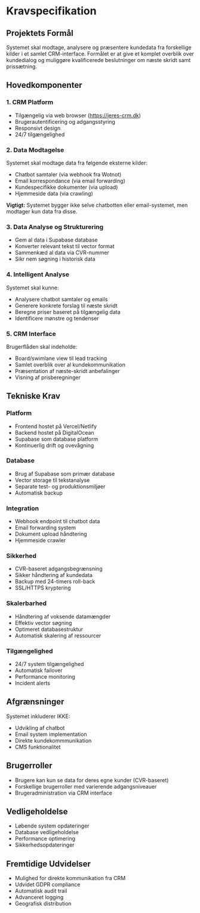 # Kravspecifikation

## Projektets Formål
Systemet skal modtage, analysere og præsentere kundedata fra forskellige kilder i et samlet CRM-interface. Formålet er at give et komplet overblik over kundedialog og muliggøre kvalificerede beslutninger om næste skridt samt prissætning.

## Hovedkomponenter

### 1. CRM Platform
- Tilgængelig via web browser (https://jeres-crm.dk)
- Brugerautentificering og adgangsstyring
- Responsivt design
- 24/7 tilgængelighed

### 2. Data Modtagelse
Systemet skal modtage data fra følgende eksterne kilder:
- Chatbot samtaler (via webhook fra Wotnot)
- Email korrespondance (via email forwarding)
- Kundespecifikke dokumenter (via upload)
- Hjemmeside data (via crawling)

**Vigtigt:** Systemet bygger ikke selve chatbotten eller email-systemet, men modtager kun data fra disse.

### 3. Data Analyse og Strukturering
- Gem al data i Supabase database
- Konverter relevant tekst til vector format
- Sammenkæd al data via CVR-nummer
- Sikr nem søgning i historisk data

### 4. Intelligent Analyse
Systemet skal kunne:
- Analysere chatbot samtaler og emails
- Generere konkrete forslag til næste skridt
- Beregne priser baseret på tilgængelig data
- Identificere mønstre og tendenser

### 5. CRM Interface
Brugerflåden skal indeholde:
- Board/swimlane view til lead tracking
- Samlet overblik over al kundekommunikation
- Præsentation af næste-skridt anbefalinger
- Visning af prisberegninger

## Tekniske Krav

### Platform
- Frontend hostet på Vercel/Netlify
- Backend hostet på DigitalOcean
- Supabase som database platform
- Kontinuerlig drift og ovevågning

### Database
- Brug af Supabase som primær database
- Vector storage til tekstanalyse
- Separate test- og produktionsmiljøer
- Automatisk backup

### Integration
- Webhook endpoint til chatbot data
- Email forwarding system
- Dokument upload håndtering
- Hjemmeside crawler

### Sikkerhed
- CVR-baseret adgangsbegrænsning
- Sikker håndtering af kundedata
- Backup med 24-timers roll-back
- SSL/HTTPS kryptering

### Skalerbarhed
- Håndtering af voksende datamængder
- Effektiv vector søgning
- Optimeret databasestruktur
- Automatisk skalering af ressourcer

### Tilgængelighed
- 24/7 system tilgængelighed
- Automatisk failover
- Performance monitoring
- Incident alerts

## Afgrænsninger

Systemet inkluderer IKKE:
- Udvikling af chatbot
- Email system implementation
- Direkte kundekommmunikation
- CMS funktionalitet

## Brugerroller
- Brugere kan kun se data for deres egne kunder (CVR-baseret)
- Forskellige brugerroller med varierende adgangsniveauer
- Brugeradministration via CRM interface

## Vedligeholdelse
- Løbende system opdateringer
- Database vedligeholdelse
- Performance optimering
- Sikkerhedsopdateringer

## Fremtidige Udvidelser
- Mulighed for direkte kommunikation fra CRM
- Udvidet GDPR compliance
- Automatisk audit trail
- Advanceret logging
- Geografisk distribution